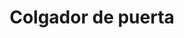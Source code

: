 ---
metaTitle: Colgador de puerta | Repro Disseny
metaDescription: Colgador de puerta personalizadas con calidad profesional en Cataluña.
keywords:
- colgador de puerta
searchTerms:
- colgador de puerta
image: /img/productos/mockupProduct.webp
galleryImages: []
alt: alt descripció de la foto
slug: colgador-puerta
category: hoteles-restaurantes
sku: 01-HORE-0002
price: 0
brand: Reprodisseny
inStock: true
formFields: []
ratingValue: 0
reviewCount: 0
schemaType: Product
type: producto
title: Colgador de puerta
description: descripción genérica de mi producto para probar
priceCurrency: EUR
schema:
  '@type': Product
  name: Colgador de puerta
  description: descripción genérica de mi producto para probar
  image: https://reprodisseny.com/img/productos/mockupProduct.webp
  sku: 01-HORE-0002
  brand:
    '@type': Organization
    name: Repro Disseny
  offers:
    '@type': Offer
    price: 0
    priceCurrency: EUR
    availability: https://schema.org/InStock
nav: Colgador de puerta
faqs: []
---